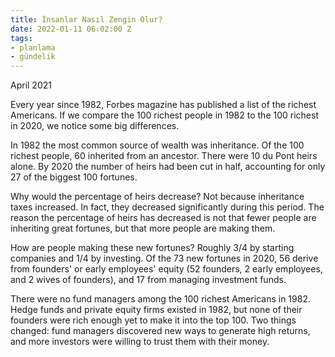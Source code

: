 ```yaml
---
title: İnsanlar Nasıl Zengin Olur?
date: 2022-01-11 06:02:00 Z
tags:
- planlama
- gündelik
---
```


April 2021

Every year since 1982, Forbes magazine has published a list of the richest Americans. If we compare the 100 richest people in 1982 to the 100 richest in 2020, we notice some big differences.

In 1982 the most common source of wealth was inheritance. Of the 100 richest people, 60 inherited from an ancestor. There were 10 du Pont heirs alone. By 2020 the number of heirs had been cut in half, accounting for only 27 of the biggest 100 fortunes.

Why would the percentage of heirs decrease? Not because inheritance taxes increased. In fact, they decreased significantly during this period. The reason the percentage of heirs has decreased is not that fewer people are inheriting great fortunes, but that more people are making them.

How are people making these new fortunes? Roughly 3/4 by starting companies and 1/4 by investing. Of the 73 new fortunes in 2020, 56 derive from founders' or early employees' equity (52 founders, 2 early employees, and 2 wives of founders), and 17 from managing investment funds.

There were no fund managers among the 100 richest Americans in 1982. Hedge funds and private equity firms existed in 1982, but none of their founders were rich enough yet to make it into the top 100. Two things changed: fund managers discovered new ways to generate high returns, and more investors were willing to trust them with their money.